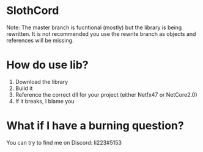 # SlothCord
Note: The master branch is fucntional (mostly) but the library is being rewritten. It is not recommended you use the rewrite branch as objects and references will be missing.

# How do use lib?
1) Download the library
2) Build it
3) Reference the correct dll for your project (either Netfx47 or NetCore2.0)
4) If it breaks, I blame you

# What if I have a burning question?
You can try to find me on Discord: li223#5153

[logo]:(https://cdn.discordapp.com/attachments/409127814101467149/466753833339715584/unknown.png)
